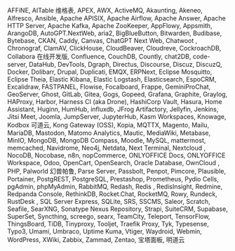 AFFiNE, AITable 维格表, APEX, AWX, ActiveMQ, Akaunting, Akeneo, Alfresco, Ansible, Apache APISIX, Apache Airflow, Apache Answer, Apache HTTP Server, Apache Kafka, Apache ZooKeeper, AppFlowy, Appsmith, ArangoDB, AutoGPT.NextWeb, aria2, BigBlueButton, Bitwarden, Budibase, Bytebase, CKAN, Caddy, Canvas, ChatGPT Next Web, Chatwoot , Chronograf, ClamAV, ClickHouse, CloudBeaver, Cloudreve, CockroachDB, Collabora 在线开发版, Confluence, CouchDB, Countly, chat2DB, code-server, DataHub, DevTools, Dgraph, Directus, Discourse, Discuz, DiscuzQ, Docker, Dolibarr, Drupal, Duplicati, EMQX, ERPNext, Eclipse Mosquitto, Eclipse Theia, Elastic Kibana, Elastic Logstash, Elasticsearch, EspoCRM, Excalidraw, FASTPANEL, Flowise, Focalboard, Frappe, GeminiProChat, GeoServer, Ghost, GitLab, Gitea, Gogs, Gopeed, Grafana, Graphite, Graylog, HAProxy, Harbor, Harness CI (aka Drone), HashiCorp Vault, Hasura, Home Assistant, Huginn, HumHub, influxdb, JFrog Artifactory, Jellyfin, Jenkins, Jitsi Meet, Joomla, JumpServer, JupyterHub, Kasm Workspaces, Knowage, Kodbox 可道云, Kong Gateway (OSS), Kopia, MQTTX, Magento, Mailu, MariaDB, Mastodon, Matomo Analytics, Mautic, MediaWiki, Metabase, MinIO, MongoDB, MongoDB Compass, Moodle, MySQL, mattermost, memcached, Navidrome, Neo4j, Netdata, Next Terminal, Nextcloud , NocoDB, Nocobase, n8n, nopCommerce, ONLYOFFICE Docs, ONLYOFFICE Workspace, Odoo, OpenCart, OpenSearch, Oracle Database, OwnCloud , PHP, Palworld 幻兽帕鲁, Parse Server, Passbolt, Penpot, Pimcore, Plausible, Portainer, PostgREST, PostgreSQL, Prestashop, Prometheus, Pydio Cells, pgAdmin, phpMyAdmin, RabbitMQ, Redash, Redis , RedisInsight, Redmine, Redpanda Console, RethinkDB, Rocket.Chat, RocketMQ, Rowy, Rundeck, RustDesk , SQL Server Express, SQLite, SRS, SSCMS, Saleor, Scratch, Seafile, SearXNG, Sonatype Nexus Repository, Strapi, SuiteCRM, Supabase, SuperSet, Syncthing, screego, searx, TeamCity, Teleport, TensorFlow, ThingsBoard, TiDB, Tinyproxy, Tooljet, Traefik Proxy, Tyk, Typesense, Typo3, Umami, Umbraco, Uptime Kuma, Vtiger, Waydroid, Webmin, WordPress, XWiki, Zabbix, Zammad, Zentao, 宝塔面板, 明道云